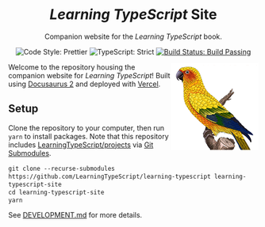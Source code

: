<h1 align="center"><em>Learning TypeScript</em> Site</h1>

<p align="center">Companion website for the <em>Learning TypeScript</em> book.</p>

<p align="center">
	<img alt="Code Style: Prettier" src="https://img.shields.io/badge/code_style-prettier-14cc21.svg" />
	<img alt="TypeScript: Strict" src="https://img.shields.io/badge/typescript-strict-14cc21.svg" />
	<a href="https://github.com/LearningTypeScript/site/actions/workflows/solutions.yml">
		<img alt="Build Status: Build Passing" src="https://github.com/LearningTypeScript/site/actions/workflows/solutions.yml/badge.svg" />
	</a>
</p>

<img align="right" alt="Learning TypeScript title with a sun conure and O'Reilly logo" height="176px" src="./cover-conure.png" width="176px">

Welcome to the repository housing the companion website for _Learning TypeScript_!
Built using [Docusaurus 2](https://docusaurus.io) and deployed with [Vercel](https://vercel.com).

## Setup

Clone the repository to your computer, then run `yarn` to install packages.
Note that this repository includes [LearningTypeScript/projects](https://github.com/LearningTypeScript/projects) via [Git Submodules](https://git-scm.com/book/en/v2/Git-Tools-Submodules).

```shell
git clone --recurse-submodules https://github.com/LearningTypeScript/learning-typescript learning-typescript-site
cd learning-typescript-site
yarn
```

See [DEVELOPMENT.md](.github/DEVELOPMENT.md) for more details.
